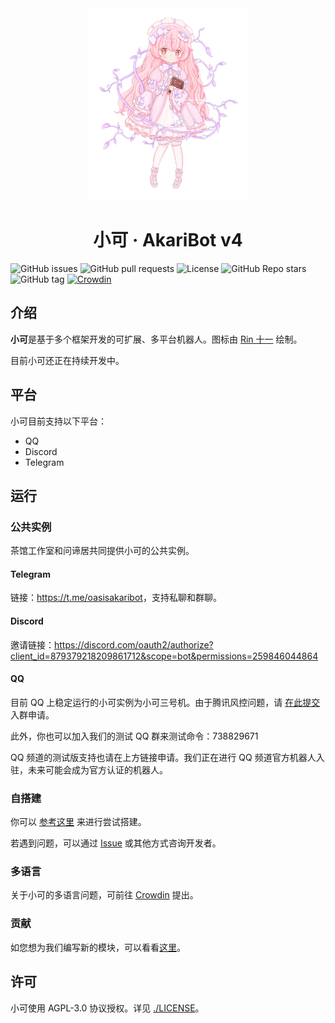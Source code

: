 <div align="center">
  <img width="256" src="./assets/character_marked.png" alt="logo">

# 小可 · AkariBot v4

</div>

![GitHub issues](https://img.shields.io/github/issues/Teahouse-Studios/bot) ![GitHub pull requests](https://img.shields.io/github/issues-pr/Teahouse-Studios/bot) ![License](https://img.shields.io/github/license/Teahouse-Studios/bot) ![GitHub Repo stars](https://img.shields.io/github/stars/Teahouse-Studios/bot?style=social) ![GitHub tag](https://img.shields.io/github/v/tag/Teahouse-Studios/bot?include_prereleases) [![Crowdin](https://badges.crowdin.net/akari-bot/localized.svg)](https://crowdin.com/project/akari-bot)

## 介绍

**小可**是基于多个框架开发的可扩展、多平台机器人。图标由 [Rin 十一](https://mihuashi.com/profiles/75826?role=painter) 绘制。

目前小可还正在持续开发中。

## 平台

小可目前支持以下平台：

-   QQ
-   Discord
-   Telegram

## 运行

### 公共实例

茶馆工作室和问谛居共同提供小可的公共实例。

#### Telegram

链接：<https://t.me/oasisakaribot>，支持私聊和群聊。

#### Discord

邀请链接：<https://discord.com/oauth2/authorize?client_id=879379218209861712&scope=bot&permissions=259846044864>

#### QQ

目前 QQ 上稳定运行的小可实例为小可三号机。由于腾讯风控问题，请 [在此提交](https://github.com/Teahouse-Studios/bot/issues/new?assignees=OasisAkari&labels=New&template=add_new_group.yaml&title=%5BNEW%5D%3A+) 入群申请。

此外，你也可以加入我们的测试 QQ 群来测试命令：738829671

QQ 频道的测试版支持也请在上方链接申请。我们正在进行 QQ 频道官方机器人入驻，未来可能会成为官方认证的机器人。

### 自搭建

你可以 [参考这里](./DEPLOY.md) 来进行尝试搭建。

若遇到问题，可以通过 [Issue](https://github.com/Teahouse-Studios/bot/issues/new) 或其他方式咨询开发者。

### 多语言

关于小可的多语言问题，可前往 [Crowdin](https://crowdin.com/project/akari-bot) 提出。

### 贡献

如您想为我们编写新的模块，可以看看[这里](https://bot.teahouse.team/wiki/%E6%96%B0%E5%BB%BA%E6%A8%A1%E5%9D%97%E6%8C%87%E5%8D%97)。

## 许可

小可使用 AGPL-3.0 协议授权。详见 [./LICENSE](./LICENSE)。
